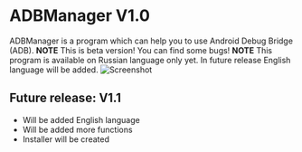 # ADBManager V1.0
ADBManager is a program which can help you to use Android Debug Bridge (ADB).
**NOTE** This is beta version! You can find some bugs!
**NOTE** This program is available on Russian language only yet. In future release English language will be added.
![Screenshot](https://i.ibb.co/nwKKmFP/ADBManager.png)
## Future release: V1.1
* Will be added English language
* Will be added more functions
* Installer will be created
